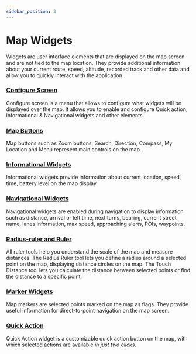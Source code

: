 ```yaml
---
sidebar_position: 3
---
```


# Map Widgets

Widgets are user interface elements that are displayed on the map screen and are not tied to the map location. They provide additional information about your current route, speed, altitude, recorded track and other data and allow you to quickly interact with the application.

### [Configure Screen](./configure-screen.md)

Configure screen is a menu that allows to configure what widgets will be displayed over the map. It allows you to enable and configure Quick action, Informational & Navigational widgets and other elements.

### [Map Buttons](./map-buttons.md)

Map buttons such as Zoom buttons, Search, Direction, Compass, My Location and Menu represent main controls on the map.

### [Informational Widgets](./info-widgets.md)

Informational widgets provide information about current location, speed, time, battery level on the map display.

### [Navigational Widgets](./nav-widgets.md)

Navigational widgets are enabled during navigation to display information such as distance, arrival or left time, next turns, bearing, current street name, lanes information, max speed, approaching alerts, POIs, waypoints.

### [Radius-ruler and Ruler](./radius-ruler.md)

All ruler tools help you understand the scale of the map and measure distances. The Radius Ruler tool lets you define a radius around a selected point on the map, displaying distance circles on the map. The Touch Distance tool lets you calculate the distance between selected points or find the distance to a specific point.

### [Marker Widgets](./markers.md)

Map markers are selected points marked on the map as flags. They provide useful information for direct-to-point navigation on the map screen.

### [Quick Action](./quick-action.md)

Quick Action widget is a customizable quick action button on the map, with which selected actions are available *in just two clicks*.
